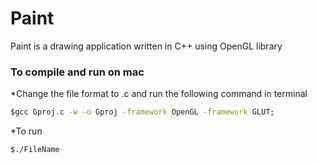 # Paint
Paint is a drawing application written in C++ using OpenGL library

### To compile and run on mac
  *Change the file format to .c and run the following command in terminal
  ```cmd
 $gcc Gproj.c -w -o Gproj -framework OpenGL -framework GLUT;
```
  *To run
  ```cmd
 $./FileName
```
